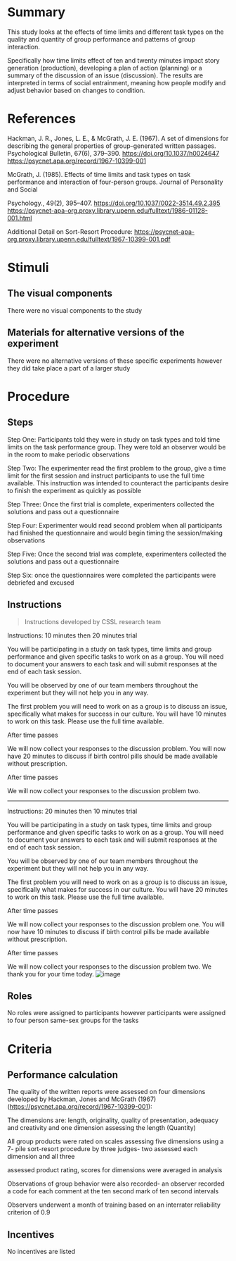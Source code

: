 # Summary
This study looks at the effects of time limits and different task types on the quality and quantity of group performance and patterns of group interaction. 

Specifically how time limits effect of ten and twenty minutes impact story generation (production), developing a plan of action (planning) or a summary of the discussion of an issue (discussion). The results are interpreted in terms of social entrainment, meaning how people modify and adjust behavior based on changes to condition. 


# References
Hackman, J. R., Jones, L. E., & McGrath, J. E. (1967). A set of dimensions for describing the general properties of group-generated written passages. 
Psychological Bulletin, 67(6), 379–390. https://doi.org/10.1037/h0024647 
https://psycnet.apa.org/record/1967-10399-001


McGrath, J. (1985). Effects of time limits and task types on task performance and interaction of four-person groups. Journal of Personality and Social 

Psychology., 49(2), 395–407. https://doi.org/10.1037/0022-3514.49.2.395
https://psycnet-apa-org.proxy.library.upenn.edu/fulltext/1986-01128-001.html


Additional Detail on Sort-Resort Procedure: https://psycnet-apa-org.proxy.library.upenn.edu/fulltext/1967-10399-001.pdf 



# Stimuli
## The visual components

There were no visual components to the study 

## Materials for alternative versions of the experiment 

There were no alternative versions of these specific experiments however they did take place a part of a larger study 

# Procedure
## Steps
Step One: Participants told they were in study on task types and told time limits on the task performance group. They were told an observer would be in the room to make periodic observations 

Step Two: The experimenter read the first problem to the group, give a time limit for the first session and instruct participants to use the full time available. This instruction was intended to counteract the participants desire to finish the experiment as quickly as possible

Step Three: Once the first trial is complete, experimenters collected the solutions and pass out a questionnaire 

Step Four: Experimenter would read second problem when all participants had finished the questionnaire and would begin timing the session/making observations  

Step Five: Once the second trial was complete, experimenters collected the solutions and pass out a questionnaire

Step Six: once the questionnaires were completed the participants were debriefed and excused 

## Instructions 
> Instructions developed by CSSL research team

Instructions: 10 minutes then 20 minutes trial 

You will be participating in a study on task types, time limits and group performance and given specific tasks to work on as a group. You will need to document your answers to each task and will submit responses at the end of each task session.  

You will be observed by one of our team members throughout the experiment but they will not help you in any way.

The first problem you will need to work on as a group is to discuss an issue, specifically what makes for success in our culture. You will have 10 minutes to work on this task. Please use the full time available. 

After time passes

We will now collect your responses to the discussion problem. You will now have 20 minutes to discuss if birth control pills should be made available without prescription. 

After time passes

We will now collect your responses to the discussion problem two. 
______________________________________________________________________________

Instructions: 20 minutes then 10 minutes trial 

You will be participating in a study on task types, time limits and group performance and given specific tasks to work on as a group. You will need to document your answers to each task and will submit responses at the end of each task session.  

You will be observed by one of our team members throughout the experiment but they will not help you in any way.

The first problem you will need to work on as a group is to discuss an issue, specifically what makes for success in our culture. You will have 20 minutes to work on this task. Please use the full time available. 

After time passes

We will now collect your responses to the discussion problem one. You will now have 10 minutes to discuss if birth control pills be made available without prescription. 

After time passes

We will now collect your responses to the discussion problem two. We thank you for your time today. 
![image](https://user-images.githubusercontent.com/78745728/126358788-d5f63a5e-19d1-4c7e-8441-0f8ec233b2cd.png)


## Roles 

No roles were assigned to participants however participants were assigned to four person same-sex groups for the tasks 


# Criteria
## Performance calculation
The quality of the written reports were assessed on four dimensions developed by Hackman, Jones and McGrath (1967) (https://psycnet.apa.org/record/1967-10399-001): 

The dimensions are: length, originality, quality of presentation, adequacy and creativity and one dimension assessing the length (Quantity)

All group products were rated on scales assessing five dimensions using a 7- pile sort-resort procedure by three judges- two assessed each dimension and all three 

assessed product rating, scores for dimensions were averaged in analysis  

Observations of group behavior were also recorded- an observer recorded a code for each comment at the ten second mark of ten second intervals 

Observers underwent a month of training based on an interrater reliability criterion of 0.9 

## Incentives
No incentives are listed 
